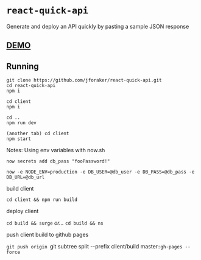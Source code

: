 # `react-quick-api` 


Generate and deploy an API quickly by pasting a sample JSON response 

## [DEMO](http://craven-taste.surge.sh/)



## Running

```
git clone https://github.com/jforaker/react-quick-api.git
cd react-quick-api
npm i

cd client
npm i

cd ..
npm run dev

(another tab) cd client
npm start
```



Notes:
Using env variables with now.sh

`now secrets add db_pass "fooPassword!"`

`now -e NODE_ENV=production -e DB_USER=@db_user -e DB_PASS=@db_pass -e DB_URL=@db_url`

build client

`cd client && npm run build`

deploy client

`cd build && surge` _or..._ `cd build && ns`

push client build to github pages

`git push origin `git subtree split --prefix client/build master`:gh-pages --force`